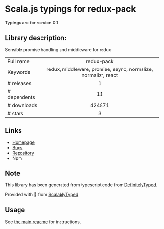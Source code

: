 
# Scala.js typings for redux-pack

Typings are for version 0.1

## Library description:
Sensible promise handling and middleware for redux

|                    |                 |
| ------------------ | :-------------: |
| Full name          | redux-pack |
| Keywords           | redux, middleware, promise, async, normalize, normalizr, react |
| # releases         | 1 |
| # dependents       | 11 |
| # downloads        | 424871 |
| # stars            | 3 |

## Links
- [Homepage](https://github.com/lelandrichardson/redux-pack#readme)
- [Bugs](https://github.com/lelandrichardson/redux-pack/issues)
- [Repository](https://github.com/lelandrichardson/redux-pack)
- [Npm](https://www.npmjs.com/package/redux-pack)
    


## Note
This library has been generated from typescript code from [DefinitelyTyped](https://definitelytyped.org).

Provided with :purple_heart: from [ScalablyTyped](https://github.com/oyvindberg/ScalablyTyped)

## Usage
See [the main readme](../../readme.md) for instructions.


